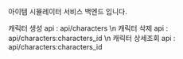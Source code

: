 아이템 시뮬레이터 서비스 백엔드 입니다.

 캐릭터 생성 api : api/characters \n
 캐릭터 삭제 api : api/characters:characters_id    \n
 캐릭터 상세조회 api : api/characters:characters_id
